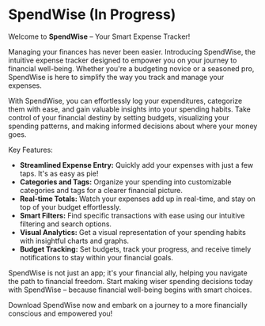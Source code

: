 # SpendWise (In Progress)

Welcome to **SpendWise** – Your Smart Expense Tracker!

Managing your finances has never been easier. Introducing SpendWise, the intuitive expense tracker designed to empower you on your journey to financial well-being. Whether you're a budgeting novice or a seasoned pro, SpendWise is here to simplify the way you track and manage your expenses.

With SpendWise, you can effortlessly log your expenditures, categorize them with ease, and gain valuable insights into your spending habits. Take control of your financial destiny by setting budgets, visualizing your spending patterns, and making informed decisions about where your money goes.

Key Features:

-   **Streamlined Expense Entry:** Quickly add your expenses with just a few taps. It's as easy as pie!
-   **Categories and Tags:** Organize your spending into customizable categories and tags for a clearer financial picture.
-   **Real-time Totals:** Watch your expenses add up in real-time, and stay on top of your budget effortlessly.
-   **Smart Filters:** Find specific transactions with ease using our intuitive filtering and search options.
-   **Visual Analytics:** Get a visual representation of your spending habits with insightful charts and graphs.
-   **Budget Tracking:** Set budgets, track your progress, and receive timely notifications to stay within your financial goals.

SpendWise is not just an app; it's your financial ally, helping you navigate the path to financial freedom. Start making wiser spending decisions today with SpendWise – because financial well-being begins with smart choices.

Download SpendWise now and embark on a journey to a more financially conscious and empowered you!
